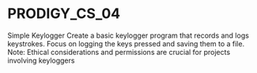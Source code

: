 # PRODIGY_CS_04
Simple Keylogger  Create a basic keylogger program that records and logs keystrokes. Focus on logging the keys pressed and saving them to a file. Note: Ethical considerations and permissions are crucial for projects involving keyloggers
